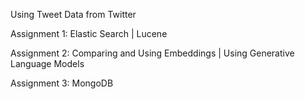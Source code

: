 Using Tweet Data from Twitter

Assignment 1: Elastic Search | Lucene


Assignment 2: Comparing and Using Embeddings | Using Generative Language Models


Assignment 3: MongoDB
